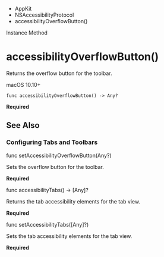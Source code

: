 

- AppKit
- NSAccessibilityProtocol
-  accessibilityOverflowButton() 

Instance Method

# accessibilityOverflowButton()

Returns the overflow button for the toolbar.

macOS 10.10+

``` source
func accessibilityOverflowButton() -> Any?
```

**Required**

## See Also

### Configuring Tabs and Toolbars

func setAccessibilityOverflowButton(Any?)

Sets the overflow button for the toolbar.

**Required**

func accessibilityTabs() -> [Any]?

Returns the tab accessibility elements for the tab view.

**Required**

func setAccessibilityTabs([Any]?)

Sets the tab accessibility elements for the tab view.

**Required**

